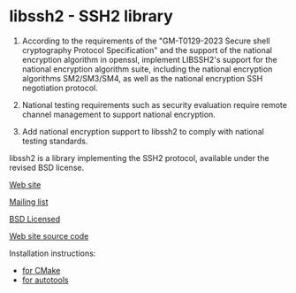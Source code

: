 # libssh2 - SSH2 library

1. According to the requirements of the "GM-T0129-2023 Secure shell cryptography Protocol Specification" 
and the support of the national encryption algorithm in openssl, 
implement LIBSSH2's support for the national encryption algorithm suite, 
including the national encryption algorithms SM2/SM3/SM4, as well as the national encryption SSH negotiation protocol.

2. National testing requirements such as security evaluation require remote channel management to support national encryption.
 
3. Add national encryption support to libssh2 to comply with national testing standards.


libssh2 is a library implementing the SSH2 protocol, available under
the revised BSD license.

[Web site](https://libssh2.org/)

[Mailing list](https://lists.haxx.se/listinfo/libssh2-devel)

[BSD Licensed](https://libssh2.org/license.html)

[Web site source code](https://github.com/libssh2/www)

Installation instructions:
 - [for CMake](docs/INSTALL_CMAKE.md)
 - [for autotools](docs/INSTALL_AUTOTOOLS)

